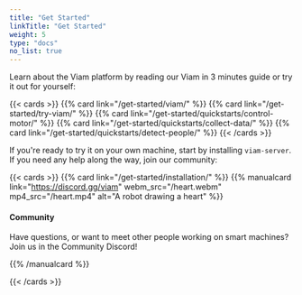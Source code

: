 ```yaml
---
title: "Get Started"
linkTitle: "Get Started"
weight: 5
type: "docs"
no_list: true
---
```


Learn about the Viam platform by reading our Viam in 3 minutes guide or try it out for yourself:

{{< cards >}}
{{% card link="/get-started/viam/" %}}
{{% card link="/get-started/try-viam/" %}}
{{% card link="/get-started/quickstarts/control-motor/" %}}
{{% card link="/get-started/quickstarts/collect-data/" %}}
{{% card link="/get-started/quickstarts/detect-people/" %}}
{{< /cards >}}

If you're ready to try it on your own machine, start by installing `viam-server`.
If you need any help along the way, join our community:

<!-- markdownlint-disable-file MD034 -->

{{< cards >}}
{{% card link="/get-started/installation/" %}}
{{% manualcard link="https://discord.gg/viam" webm_src="/heart.webm" mp4_src="/heart.mp4" alt="A robot drawing a heart" %}}

#### Community

Have questions, or want to meet other people working on smart machines? Join us in the Community Discord!

{{% /manualcard %}}

{{< /cards >}}
